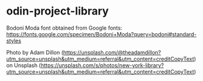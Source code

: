 # odin-project-library

Bodoni Moda font obtained from Google fonts:
https://fonts.google.com/specimen/Bodoni+Moda?query=bodoni#standard-styles

Photo by Adam Dillon (https://unsplash.com/@theadamdillon?utm_source=unsplash&utm_medium=referral&utm_content=creditCopyText) on Unsplash (https://unsplash.com/s/photos/new-york-library?utm_source=unsplash&utm_medium=referral&utm_content=creditCopyText)
  